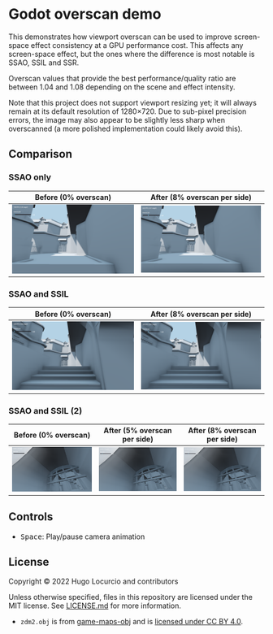 # Godot overscan demo

This demonstrates how viewport overscan can be used to improve screen-space
effect consistency at a GPU performance cost. This affects any screen-space
effect, but the ones where the difference is most notable is SSAO, SSIL
and SSR.

Overscan values that provide the best performance/quality ratio are between
1.04 and 1.08 depending on the scene and effect intensity.

Note that this project does not support viewport resizing yet; it will always
remain at its default resolution of 1280×720. Due to sub-pixel precision errors,
the image may also appear to be slightly less sharp when overscanned
(a more polished implementation could likely avoid this).

## Comparison

### SSAO only

| Before (0% overscan) | After (8% overscan per side) |
|-|-|
| ![ssao_only_100](https://raw.githubusercontent.com/Calinou/media/master/godot-overscan-demo/ssao_only_100.png) | ![ssao_only_108](https://raw.githubusercontent.com/Calinou/media/master/godot-overscan-demo/ssao_only_108.png) |

### SSAO and SSIL

| Before (0% overscan) | After (8% overscan per side) |
|-|-|
| ![ssao_and_ssil_100](https://raw.githubusercontent.com/Calinou/media/master/godot-overscan-demo/ssao_and_ssil_100.png) | ![ssao_and_ssil_108](https://raw.githubusercontent.com/Calinou/media/master/godot-overscan-demo/ssao_and_ssil_108.png) |

### SSAO and SSIL (2)

| Before (0% overscan) | After (5% overscan per side) | After (8% overscan per side) |
|-|-|-|
| ![ssao_and_ssil_2_100](https://raw.githubusercontent.com/Calinou/media/master/godot-overscan-demo/ssao_and_ssil_2_100.png) | ![ssao_and_ssil_2_105](https://raw.githubusercontent.com/Calinou/media/master/godot-overscan-demo/ssao_and_ssil_2_105.png) | ![ssao_and_ssil_2_108](https://raw.githubusercontent.com/Calinou/media/master/godot-overscan-demo/ssao_and_ssil_2_108.png) |

## Controls

- <kbd>Space</kbd>: Play/pause camera animation

## License

Copyright © 2022 Hugo Locurcio and contributors

Unless otherwise specified, files in this repository are licensed under the
MIT license. See [LICENSE.md](LICENSE.md) for more information.

- `zdm2.obj` is from [game-maps-obj](https://github.com/Calinou/game-maps-obj)
  and is [licensed under CC BY 4.0](https://github.com/Calinou/game-maps-obj/blob/master/sauerbraten/zdm2.txt).
